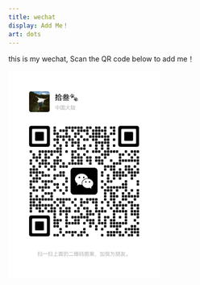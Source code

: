 ```yaml
---
title: wechat
display: Add Me！
art: dots
---
```


this is my wechat, Scan the QR code below to add me！

![wechat](../public/images/me/my_wechat.jpg)

<style>
img {
  max-width: 300px;
  height: auto;
}
</style>
